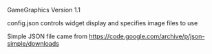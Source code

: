 GameGraphics Version 1.1

config.json controls widget display and specifies image files to use 

Simple JSON file came from
https://code.google.com/archive/p/json-simple/downloads

